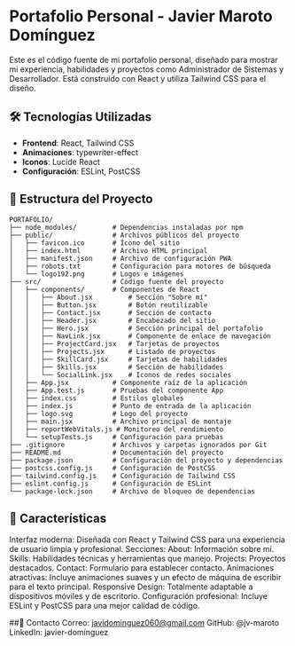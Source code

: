 # Portafolio Personal - Javier Maroto Domínguez

Este es el código fuente de mi portafolio personal, diseñado para mostrar mi experiencia, habilidades y proyectos como Administrador de Sistemas y Desarrollador. Está construido con React y utiliza Tailwind CSS para el diseño.

## 🛠️ Tecnologías Utilizadas

- **Frontend**: React, Tailwind CSS
- **Animaciones**: typewriter-effect
- **Iconos**: Lucide React
- **Configuración**: ESLint, PostCSS

## 📂 Estructura del Proyecto

```plaintext
PORTAFOLIO/
├── node_modules/         # Dependencias instaladas por npm
├── public/               # Archivos públicos del proyecto
│   ├── favicon.ico       # Ícono del sitio
│   ├── index.html        # Archivo HTML principal
│   ├── manifest.json     # Archivo de configuración PWA
│   ├── robots.txt        # Configuración para motores de búsqueda
│   └── logo192.png       # Logos e imágenes
├── src/                  # Código fuente del proyecto
│   ├── components/       # Componentes de React
│   │   ├── About.jsx         # Sección "Sobre mí"
│   │   ├── Button.jsx        # Botón reutilizable
│   │   ├── Contact.jsx       # Sección de contacto
│   │   ├── Header.jsx        # Encabezado del sitio
│   │   ├── Hero.jsx          # Sección principal del portafolio
│   │   ├── NavLink.jsx       # Componente de enlace de navegación
│   │   ├── ProjectCard.jsx   # Tarjetas de proyectos
│   │   ├── Projects.jsx      # Listado de proyectos
│   │   ├── SkillCard.jsx     # Tarjetas de habilidades
│   │   ├── Skills.jsx        # Sección de habilidades
│   │   └── SocialLink.jsx    # Iconos de redes sociales
│   ├── App.jsx           # Componente raíz de la aplicación
│   ├── App.test.js       # Pruebas del componente App
│   ├── index.css         # Estilos globales
│   ├── index.js          # Punto de entrada de la aplicación
│   ├── logo.svg          # Logo del proyecto
│   ├── main.jsx          # Archivo principal de montaje
│   ├── reportWebVitals.js # Monitoreo del rendimiento
│   └── setupTests.js     # Configuración para pruebas
├── .gitignore            # Archivos y carpetas ignorados por Git
├── README.md             # Documentación del proyecto
├── package.json          # Configuración del proyecto y dependencias
├── postcss.config.js     # Configuración de PostCSS
├── tailwind.config.js    # Configuración de Tailwind CSS
├── eslint.config.js      # Configuración de ESLint
└── package-lock.json     # Archivo de bloqueo de dependencias
```
## 🚀 Características
Interfaz moderna: Diseñada con React y Tailwind CSS para una experiencia de usuario limpia y profesional.
Secciones:
About: Información sobre mí.
Skills: Habilidades técnicas y herramientas que manejo.
Projects: Proyectos destacados.
Contact: Formulario para establecer contacto.
Animaciones atractivas: Incluye animaciones suaves y un efecto de máquina de escribir para el texto principal.
Responsive Design: Totalmente adaptable a dispositivos móviles y de escritorio.
Configuración profesional: Incluye ESLint y PostCSS para una mejor calidad de código.

##📧 Contacto
Correo: javidominguez060@gmail.com
GitHub: @jv-maroto
LinkedIn: javier-domínguez
